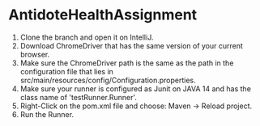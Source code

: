 # AntidoteHealthAssignment

1. Clone the branch and open it on IntelliJ.
2. Download ChromeDriver that has the same version of your current browser.
3. Make sure the ChromeDriver path is the same as the path in the configuration file that lies in src/main/resources/config/Configuration.properties.
4. Make sure your runner is configured as Junit on JAVA 14 and has the class name of 'testRunner.Runner'.
5. Right-Click on the pom.xml file and choose: Maven -> Reload project.
6. Run the Runner.
